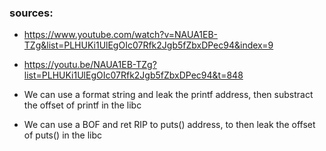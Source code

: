 ### sources:
- https://www.youtube.com/watch?v=NAUA1EB-TZg&list=PLHUKi1UlEgOIc07Rfk2Jgb5fZbxDPec94&index=9
- https://youtu.be/NAUA1EB-TZg?list=PLHUKi1UlEgOIc07Rfk2Jgb5fZbxDPec94&t=848

- We can use a format string and leak the printf address, then substract the offset of printf in the libc
- We can use a BOF and ret RIP to puts() address, to then leak the offset of puts() in the libc